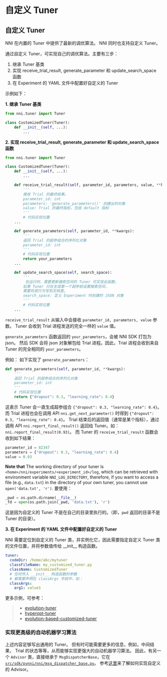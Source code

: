 # 自定义 Tuner

## 自定义 Tuner

NNI 在内置的 Tuner 中提供了最新的调优算法。 NNI 同时也支持自定义 Tuner。

通过自定义 Tuner，可实现自己的调优算法。主要有三步：

1. 继承 Tuner 基类
1. 实现 receive_trial_result, generate_parameter 和 update_search_space 函数
1. 在 Experiment 的 YAML 文件中配置好自定义的 Tuner

示例如下：

**1. 继承 Tuner 基类**

```python
from nni.tuner import Tuner

class CustomizedTuner(Tuner):
    def __init__(self, ...):
        ...
```

**2. 实现 receive_trial_result, generate_parameter 和 update_search_space 函数**

```python
from nni.tuner import Tuner

class CustomizedTuner(Tuner):
    def __init__(self, ...):
        ...

    def receive_trial_result(self, parameter_id, parameters, value, **kwargs):
        '''
        接收 Trial 的最终结果。
        parameter_id: int
        parameters: 'generate_parameters()' 创建出的对象
        value: Trial 的最终指标，包括 default 指标
        '''
        # 代码实现位置
    ...

    def generate_parameters(self, parameter_id, **kwargs):
        '''
        返回 Trial 的超参组合的序列化对象
        parameter_id: int
        '''
        # 代码实现位置
        return your_parameters
    ...

    def update_search_space(self, search_space):
        '''
         在运行时，需要更新搜索空间的 Tuner 可实现此函数。
        如果 Tuner 只在生成第一个超参前设置搜索空间，
        需要将其行为写到文档里。
        search_space: 定义 Experiment 时创建的 JSON 对象
        '''
        # 代码实现位置
    ...
```

`receive_trial_result` 从输入中会接收 `parameter_id, parameters, value` 参数。 Tuner 会收到 Trial 进程发送的完全一样的 `value` 值。

`generate_parameters` 函数返回的 `your_parameters`，会被 NNI SDK 打包为 json。 然后 SDK 会将 json 对象解包给 Trial 进程。因此，Trial 进程会收到来自 Tuner 的完全相同的 `your_parameters`。

例如： 如下实现了 `generate_parameters`：

```python
def generate_parameters(self, parameter_id, **kwargs):
    '''
    返回 Trial 的超参组合的序列化对象
    parameter_id: int
    '''
    # 代码实现位置
    return {"dropout": 0.3, "learning_rate": 0.4}

```

这表示 Tuner 会一直生成超参组合 `{"dropout": 0.3, "learning_rate": 0.4}`。 而 Trial 进程也会在调用 API `nni.get_next_parameter()` 时得到 `{"dropout": 0.3, "learning_rate": 0.4}`。 Trial 结束后的返回值（通常是某个指标），通过调用 API `nni.report_final_result()` 返回给 Tuner。如： `nni.report_final_result(0.93)`。 而 Tuner 的 `receive_trial_result` 函数会收到如下结果：

```python
parameter_id = 82347
parameters = {"dropout": 0.3, "learning_rate": 0.4}
value = 0.93
```

**Note that** The working directory of your tuner is `<home>/nni/experiments/<experiment_id>/log`, which can be retrieved with environment variable `NNI_LOG_DIRECTORY`, therefore, if you want to access a file (e.g., `data.txt`) in the directory of your own tuner, you cannot use `open('data.txt', 'r')`. 要使用：

```python
_pwd = os.path.dirname(__file__)
_fd = open(os.path.join(_pwd, 'data.txt'), 'r')
```

这是因为自定义的 Tuner 不是在自己的目录里执行的。（即，`pwd` 返回的目录不是 Tuner 的目录）。

**3. 在 Experiment 的 YAML 文件中配置好自定义的 Tuner**

NNI 需要定位到自定义的 Tuner 类，并实例化它，因此需要指定自定义 Tuner 类的文件位置，并将参数值传给 \_\_init__ 构造函数。

```yaml
tuner:
  codeDir: /home/abc/mytuner
  classFileName: my_customized_tuner.py
  className: CustomizedTuner
  # 任何传入 __init__ 构造函数的参数
  # 都需要声明在 classArgs 字段中，如：
  classArgs:
    arg1: value1

```

更多示例，可参考：
> * [evolution-tuner](https://github.com/Microsoft/nni/tree/master/src/sdk/pynni/nni/evolution_tuner)
> * [hyperopt-tuner](https://github.com/Microsoft/nni/tree/master/src/sdk/pynni/nni/hyperopt_tuner)
> * [evolution-based-customized-tuner](https://github.com/Microsoft/nni/tree/master/examples/tuners/ga_customer_tuner)

### 实现更高级的自动机器学习算法

上述内容足够写出通用的 Tuner。 但有时可能需要更多的信息，例如，中间结果， Trial 的状态等等，从而能够实现更强大的自动机器学习算法。 因此，有另一个 `Advisor` 类，直接继承于 `MsgDispatcherBase`，它在 [`src/sdk/pynni/nni/msg_dispatcher_base.py`](https://github.com/Microsoft/nni/tree/master/src/sdk/pynni/nni/msg_dispatcher_base.py)。 参考[这里](CustomizeAdvisor.md)来了解如何实现自定义的 Advisor。
